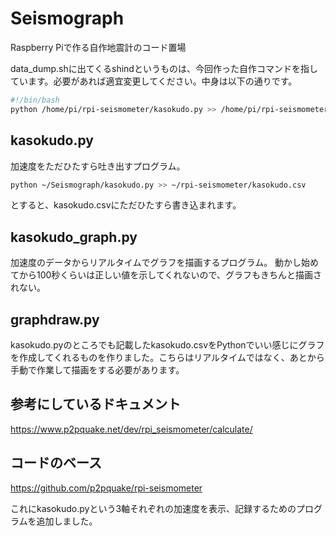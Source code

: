 # Seismograph
Raspberry Piで作る自作地震計のコード置場

data_dump.shに出てくるshindというものは、今回作った自作コマンドを指しています。必要があれば適宜変更してください。中身は以下の通りです。
```sh
#!/bin/bash
python /home/pi/rpi-seismometer/kasokudo.py >> /home/pi/rpi-seismometer/kasokudo.csv
```

## kasokudo.py
加速度をただひたすら吐き出すプログラム。
```sh
python ~/Seismograph/kasokudo.py >> ~/rpi-seismometer/kasokudo.csv 
```
とすると、kasokudo.csvにただひたすら書き込まれます。

## kasokudo_graph.py
加速度のデータからリアルタイムでグラフを描画するプログラム。
動かし始めてから100秒くらいは正しい値を示してくれないので、グラフもきちんと描画されない。
## graphdraw.py
kasokudo.pyのところでも記載したkasokudo.csvをPythonでいい感じにグラフを作成してくれるものを作りました。こちらはリアルタイムではなく、あとから手動で作業して描画をする必要があります。

## 参考にしているドキュメント
https://www.p2pquake.net/dev/rpi_seismometer/calculate/
## コードのベース
https://github.com/p2pquake/rpi-seismometer

これにkasokudo.pyという3軸それぞれの加速度を表示、記録するためのプログラムを追加しました。
